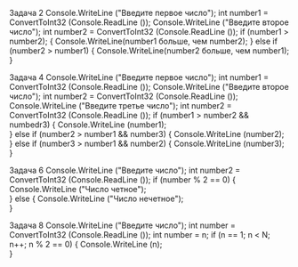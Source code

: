 Задача 2
Console.WriteLine ("Введите первое число");
int number1 = ConvertToInt32 (Console.ReadLine ());
Console.WriteLine ("Введите второе число");
int number2 = ConvertToInt32 (Console.ReadLine ());
if (number1 > number2);
{ 
Console.WriteLine(number1 больше, чем number2);
}
else if (number2 > number1)
{
Console.WriteLine(number2 больше, чем number1); 
}

Задача 4
Console.WriteLine ("Введите первое число");
int number1 = ConvertToInt32 (Console.ReadLine ());
Console.WriteLine ("Введите второе число");
int number2 = ConvertToInt32 (Console.ReadLine ());
Console.WriteLine ("Введите третье число");
int number2 = ConvertToInt32 (Console.ReadLine ());
if (number1 > number2 && numbedr3)
{
Console.WriteLine (number1);   
}
else if (number2 > number1 && number3)
{
Console.WriteLine (number2); 
}
else if (number3 > number1 && number2)
{
Console.WriteLine (number3);
}

Задача 6
Console.WriteLine ("Введите число");
int number2 = ConvertToInt32 (Console.ReadLine ());
if (number % 2 == 0)
{
 Console.WriteLine ("Число четное");    
}
else
{
 Console.WriteLine ("Число нечетное");    
}

Задача 8
Console.WriteLine ("Введите число");
int number = ConvertToInt32 (Console.ReadLine ());
int number = n;
if (n == 1; n < N; n++; n % 2 == 0)
{
  Console.WriteLine (n);   
}
